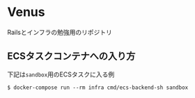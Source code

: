# Venus

Railsとインフラの勉強用のリポジトリ

## ECSタスクコンテナへの入り方

下記は`sandbox`用のECSタスクに入る例

```
$ docker-compose run --rm infra cmd/ecs-backend-sh sandbox
```

